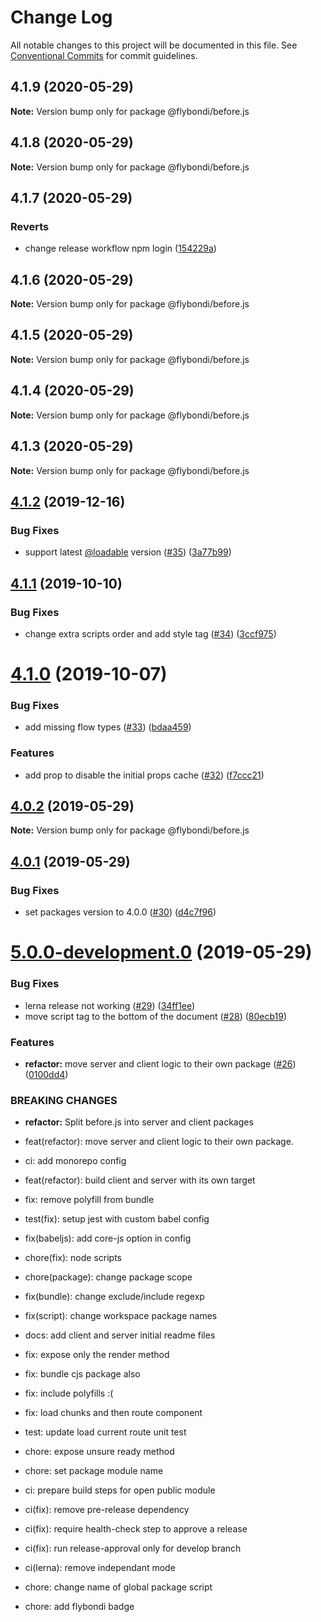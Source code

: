 # Change Log

All notable changes to this project will be documented in this file.
See [Conventional Commits](https://conventionalcommits.org) for commit guidelines.

## 4.1.9 (2020-05-29)

**Note:** Version bump only for package @flybondi/before.js





## 4.1.8 (2020-05-29)

**Note:** Version bump only for package @flybondi/before.js





## 4.1.7 (2020-05-29)


### Reverts

* change release workflow npm login ([154229a](https://github.com/flybondi/before.js/commit/154229ad01d45885d32078dad4c60d7fc1d4be0b))





## 4.1.6 (2020-05-29)

**Note:** Version bump only for package @flybondi/before.js





## 4.1.5 (2020-05-29)

**Note:** Version bump only for package @flybondi/before.js





## 4.1.4 (2020-05-29)

**Note:** Version bump only for package @flybondi/before.js





## 4.1.3 (2020-05-29)

**Note:** Version bump only for package @flybondi/before.js





## [4.1.2](https://github.com/flybondi/before.js/compare/v4.1.1...v4.1.2) (2019-12-16)


### Bug Fixes

* support latest [@loadable](https://github.com/loadable) version ([#35](https://github.com/flybondi/before.js/issues/35)) ([3a77b99](https://github.com/flybondi/before.js/commit/3a77b99dc9c3a47e26da47fb66ea0e4f6f1017f4))





## [4.1.1](https://github.com/flybondi/before.js/compare/v4.1.0...v4.1.1) (2019-10-10)


### Bug Fixes

* change extra scripts order and add style tag ([#34](https://github.com/flybondi/before.js/issues/34)) ([3ccf975](https://github.com/flybondi/before.js/commit/3ccf975))





# [4.1.0](https://github.com/flybondi/before.js/compare/v4.0.2...v4.1.0) (2019-10-07)


### Bug Fixes

* add missing flow types ([#33](https://github.com/flybondi/before.js/issues/33)) ([bdaa459](https://github.com/flybondi/before.js/commit/bdaa459))


### Features

* add prop to disable the initial props cache ([#32](https://github.com/flybondi/before.js/issues/32)) ([f7ccc21](https://github.com/flybondi/before.js/commit/f7ccc21))





## [4.0.2](https://github.com/flybondi/before.js/compare/v4.0.1...v4.0.2) (2019-05-29)

**Note:** Version bump only for package @flybondi/before.js





## [4.0.1](https://github.com/flybondi/before.js/compare/v5.0.0-development.0...v4.0.1) (2019-05-29)


### Bug Fixes

* set packages version to 4.0.0 ([#30](https://github.com/flybondi/before.js/issues/30)) ([d4c7f96](https://github.com/flybondi/before.js/commit/d4c7f96))





# [5.0.0-development.0](https://github.com/flybondi/before.js/compare/v3.3.0...v5.0.0-development.0) (2019-05-29)


### Bug Fixes

* lerna release not working ([#29](https://github.com/flybondi/before.js/issues/29)) ([34ff1ee](https://github.com/flybondi/before.js/commit/34ff1ee))
* move script tag to the bottom of the document ([#28](https://github.com/flybondi/before.js/issues/28)) ([80ecb19](https://github.com/flybondi/before.js/commit/80ecb19))


### Features

* **refactor:** move server and client logic to their own package ([#26](https://github.com/flybondi/before.js/issues/26)) ([0100dd4](https://github.com/flybondi/before.js/commit/0100dd4))


### BREAKING CHANGES

* **refactor:** Split before.js into server and client packages

* feat(refactor): move server and client logic to their own package.

* ci: add monorepo config

* feat(refactor): build client and server with its own target

* fix: remove polyfill from bundle

* test(fix): setup jest with custom babel config

* fix(babeljs): add core-js option in config

* chore(fix): node scripts

* chore(package): change package scope

* fix(bundle): change exclude/include regexp

* fix(script): change workspace package names

* docs: add client and server initial readme files

* fix: expose only the render method

* fix: bundle cjs package also

* fix: include polyfills :(

* fix: load chunks and then route component

* test: update load current route unit test

* chore: expose unsure ready method

* chore: set package module name

* ci: prepare build steps for open public module

* ci(fix): remove pre-release dependency

* ci(fix): require health-check step to approve a release

* ci(fix): run release-approval only for develop branch

* ci(lerna): remove independant mode

* chore: change name of global package script

* chore: add flybondi badge
